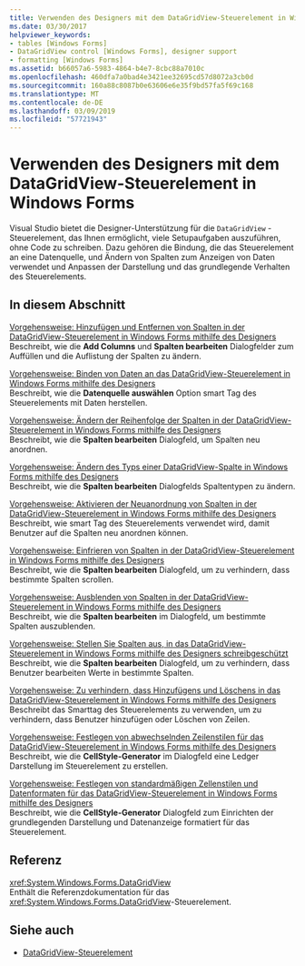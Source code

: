 ```yaml
---
title: Verwenden des Designers mit dem DataGridView-Steuerelement in Windows Forms
ms.date: 03/30/2017
helpviewer_keywords:
- tables [Windows Forms]
- DataGridView control [Windows Forms], designer support
- formatting [Windows Forms]
ms.assetid: b66057a6-5983-4864-b4e7-8cbc88a7010c
ms.openlocfilehash: 460dfa7a0bad4e3421ee32695cd57d8072a3cb0d
ms.sourcegitcommit: 160a88c8087b0e63606e6e35f9bd57fa5f69c168
ms.translationtype: MT
ms.contentlocale: de-DE
ms.lasthandoff: 03/09/2019
ms.locfileid: "57721943"
---
```

# <a name="using-the-designer-with-the-windows-forms-datagridview-control"></a>Verwenden des Designers mit dem DataGridView-Steuerelement in Windows Forms
Visual Studio bietet die Designer-Unterstützung für die `DataGridView` -Steuerelement, das Ihnen ermöglicht, viele Setupaufgaben auszuführen, ohne Code zu schreiben. Dazu gehören die Bindung, die das Steuerelement an eine Datenquelle, und Ändern von Spalten zum Anzeigen von Daten verwendet und Anpassen der Darstellung und das grundlegende Verhalten des Steuerelements.  
  
## <a name="in-this-section"></a>In diesem Abschnitt  
 [Vorgehensweise: Hinzufügen und Entfernen von Spalten in der DataGridView-Steuerelement in Windows Forms mithilfe des Designers](add-and-remove-columns-in-the-datagrid-using-the-designer.md)  
 Beschreibt, wie die **Add Columns** und **Spalten bearbeiten** Dialogfelder zum Auffüllen und die Auflistung der Spalten zu ändern.  
  
 [Vorgehensweise: Binden von Daten an das DataGridView-Steuerelement in Windows Forms mithilfe des Designers](bind-data-to-the-datagrid-using-the-designer.md)  
 Beschreibt, wie die **Datenquelle auswählen** Option smart Tag des Steuerelements mit Daten herstellen.  
  
 [Vorgehensweise: Ändern der Reihenfolge der Spalten in der DataGridView-Steuerelement in Windows Forms mithilfe des Designers](change-the-order-of-columns-in-the-datagrid-using-the-designer.md)  
 Beschreibt, wie die **Spalten bearbeiten** Dialogfeld, um Spalten neu anordnen.  
  
 [Vorgehensweise: Ändern des Typs einer DataGridView-Spalte in Windows Forms mithilfe des Designers](change-the-type-of-a-wf-datagridview-column-using-the-designer.md)  
 Beschreibt, wie die **Spalten bearbeiten** Dialogfelds Spaltentypen zu ändern.  
  
 [Vorgehensweise: Aktivieren der Neuanordnung von Spalten in der DataGridView-Steuerelement in Windows Forms mithilfe des Designers](enable-column-reordering-in-the-datagrid-using-the-designer.md)  
 Beschreibt, wie smart Tag des Steuerelements verwendet wird, damit Benutzer auf die Spalten neu anordnen können.  
  
 [Vorgehensweise: Einfrieren von Spalten in der DataGridView-Steuerelement in Windows Forms mithilfe des Designers](freeze-columns-in-the-datagrid-using-the-designer.md)  
 Beschreibt, wie die **Spalten bearbeiten** Dialogfeld, um zu verhindern, dass bestimmte Spalten scrollen.  
  
 [Vorgehensweise: Ausblenden von Spalten in der DataGridView-Steuerelement in Windows Forms mithilfe des Designers](hide-columns-in-the-datagrid-using-the-designer.md)  
 Beschreibt, wie die **Spalten bearbeiten** im Dialogfeld, um bestimmte Spalten auszublenden.  
  
 [Vorgehensweise: Stellen Sie Spalten aus, in das DataGridView-Steuerelement in Windows Forms mithilfe des Designers schreibgeschützt](make-columns-read-only-in-the-datagrid-using-the-designer.md)  
 Beschreibt, wie die **Spalten bearbeiten** Dialogfeld, um zu verhindern, dass Benutzer bearbeiten Werte in bestimmte Spalten.  
  
 [Vorgehensweise: Zu verhindern, dass Hinzufügens und Löschens in das DataGridView-Steuerelement in Windows Forms mithilfe des Designers](prevent-row-addition-and-deletion-in-the-datagrid-using-the-designer.md)  
 Beschreibt das Smarttag des Steuerelements zu verwenden, um zu verhindern, dass Benutzer hinzufügen oder Löschen von Zeilen.  
  
 [Vorgehensweise: Festlegen von abwechselnden Zeilenstilen für das DataGridView-Steuerelement in Windows Forms mithilfe des Designers](set-alternating-row-styles-for-the-datagrid-using-the-designer.md)  
 Beschreibt, wie die **CellStyle-Generator** im Dialogfeld eine Ledger Darstellung im Steuerelement zu erstellen.  
  
 [Vorgehensweise: Festlegen von standardmäßigen Zellenstilen und Datenformaten für das DataGridView-Steuerelement in Windows Forms mithilfe des Designers](default-cell-styles-datagridview.md)  
 Beschreibt, wie die **CellStyle-Generator** Dialogfeld zum Einrichten der grundlegenden Darstellung und Datenanzeige formatiert für das Steuerelement.  
  
## <a name="reference"></a>Referenz  
 <xref:System.Windows.Forms.DataGridView>  
 Enthält die Referenzdokumentation für das <xref:System.Windows.Forms.DataGridView>-Steuerelement.  
  
## <a name="see-also"></a>Siehe auch
- [DataGridView-Steuerelement](datagridview-control-windows-forms.md)
